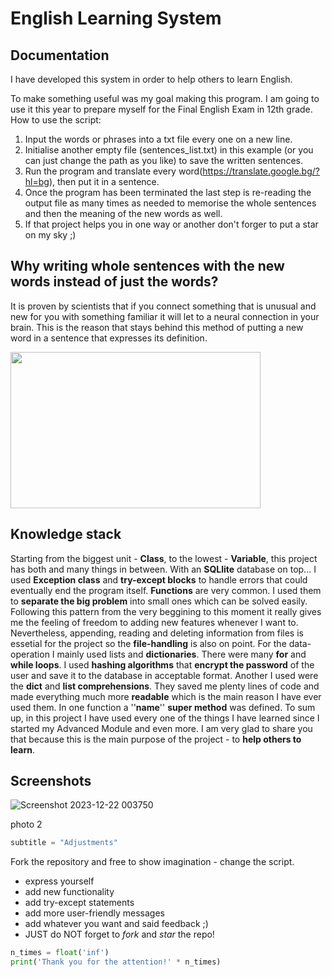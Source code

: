 # English Learning System

## Documentation
I have developed this system in order to help others to learn English. 

 To make something useful was my goal making this program. I am going to use it this year to prepare myself for the Final English Exam in 12th grade. How to use the script:
1. Input the words or phrases into a txt file every one on a new line.
2. Initialise another empty file (sentences_list.txt) in this example (or you can just change the path as you like) to save the written sentences.
3. Run the program and translate every word(https://translate.google.bg/?hl=bg), then put it in a sentence.
4. Once the program has been terminated the last step is re-reading the output file as many times as needed to memorise the whole sentences and then the meaning of the new words as well.
5. If that project helps you in one way or another don't forger to put a star on my sky ;)


## Why writing whole sentences with the new words instead of just the words?
It is proven by scientists that if you connect something that is unusual and new for you
with something familiar it will let to a neural connection in your brain. This is the
reason that stays behind this method of putting a new word in a sentence that
expresses its definition.

<image src="https://dana.org/app/uploads/2023/09/qa-what-happens-synapse.jpeg" width=400 height=250>


## Knowledge stack
 Starting from the biggest unit - **Class**, to the lowest - **Variable**, this project has both and many things in between.
With an **SQLlite** database on top... I used **Exception class** and **try-except blocks** to handle errors that could eventually
end the program itself. **Functions** are very common. I used them to **separate the big problem** into small ones which can be solved
easily. Following this pattern from the very beggining to this moment it really gives me the feeling of freedom to adding new features
whenever I want to. Nevertheless, appending, reading and deleting information from files is essetial for the project so the **file-handling**
is also on point. For the data-operation I mainly used lists and **dictionaries**. There were many **for** and **while loops**. I used **hashing algorithms**
that **encrypt the password** of the user and save it to the database in acceptable format. Another I used were the **dict** and **list comprehensions**. 
They saved me plenty lines of code and made everything much more **readable** which is the main reason I have ever used them. In one function
a ''__name__'' **super method** was defined.
 To sum up, in this project I have used every one of the things I have learned since I started my Advanced Module and even more.
I am very glad to share you that because this is the main purpose of the project - to **help others to learn**.

## Screenshots

![Screenshot 2023-12-22 003750](https://theirworld.org/wp-content/uploads/2017/01/Syria-schools-2.jpg)

photo 2


```python
subtitle = "Adjustments"
```
Fork the repository and free to show imagination - change the script.
* express yourself
* add new functionality
* add try-except statements
* add more user-friendly messages
* add whatever you want and said feedback ;)
* JUST do NOT forget to *fork* and *star* the repo!
```python 
n_times = float('inf')
print('Thank you for the attention!' * n_times)
```
